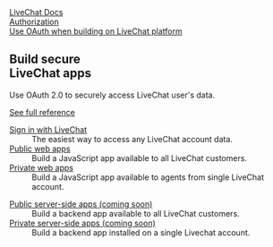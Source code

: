 <section class="docs-full-desc light">
	<div class="content">
	<div class="content-column">
		<div class="docs-covers">
			<a href="/authorization" class="docs-cover blue" data-color="#03a9f4">
				<div class="docs-cover-header">LiveChat Docs</div>
				<div class="docs-cover-title"><span class="docs-cover-underline">Authorization</span></div>
				<div class="docs-cover-subtitle">Use OAuth when building on LiveChat platform</div>
			</a>
			<div class="docs-cover-intro">
				<h2>Build secure<br>LiveChat apps</h2>
				<p>Use OAuth 2.0 to securely access LiveChat user's data.</p>
				<a href="/authorization" class="cta blue">See full reference</a>
			</div>
		</div>
	</div>
	<div class="content-column">
		<div class="docs-covers">
			<dl class="docs-sections blue">
				<dt><a href="/authorization#sign-in-with-livechat">Sign in with LiveChat</a></dt>
				<dd>The easiest way to access any LiveChat account data.</dd>
				<dt><a href="/authorization#public-web-apps">Public web apps</a></dt>
				<dd>Build a JavaScript app available to all LiveChat customers.</dd>
				<dt><a href="/authorization#private-web-apps">Private web apps</a></dt>
				<dd>Build a JavaScript app available to agents from single LiveChat account.</dd>
			</dl>
			<dl class="docs-sections blue">
				<dt><a href="/authorization#public-server-side-apps-coming-soon">Public server-side apps (coming&nbsp;soon)</a></dt>
				<dd>Build a backend app available to all LiveChat customers.</dd>
				<dt><a href="/authorization#private-server-side-apps-coming-soon">Private server-side apps (coming&nbsp;soon)</a></dt>
				<dd>Build a backend app installed on a single Livechat account.</dd>
			</dl>
		</div>
		</div>
	</div>
</section>
